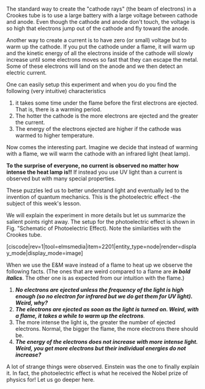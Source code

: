 The standard way to create the "cathode rays" (the beam of electrons) in a Crookes tube is to use a large battery with a large voltage between cathode and anode. Even though the cathode and anode don't touch, the voltage is so high that electrons jump out of the cathode and fly toward the anode.

Another way to create a current is to have zero (or small) voltage but to warm up the cathode. If you put the cathode under a flame, it will warm up and the kinetic energy of all the electrons inside of the cathode will slowly increase until some electrons moves so fast that they can escape the metal. Some of these electrons will land on the anode and we then detect an electric current.

One can easily setup this experiment and when you do you find the following (very intuitive) characteristics

1. it takes some time under the flame before the first electrons are ejected. That is, there is a warming period. 
2. The hotter the cathode is the more electrons are ejected and the greater the current.
3. The energy of the electrons ejected are higher if the cathode was warmed to higher temperature.

Now comes the interesting part. Imagine we decide that instead of warming with a flame, we will warm the cathode with an infrared light (heat lamp).

**To the surprise of everyone, no current is observed no matter how intense the heat lamp is!!** If instead you use UV light than a current is observed but with many special properties.

These puzzles led us to better understand light and eventually led to the invention of quantum mechanics. This is the photoelectric effect -the subject of this week's lesson.

We will explain the experiment in more details but let us summarize the salient points right away. The setup for the photoelectric effect is shown in Fig. "Schematic of Photoelectric Effect). Note the similarities with the Crookes tube.

[ciscode|rev=1|tool=elmsmedia|item=2201|entity_type=node|render=display_mode|display_mode=image]

When we use the E&M wave instead of a flame to heat up we observe the following facts. (The ones that are weird compared to a flame are **_in bold italics_**. The other one is as expected from our intuition with the flame.)

1. **_No electrons are ejected unless the frequency of the light is high enough (so no electron for infrared but we do get them for UV light). Weird, why?_**
2. _**The electrons are ejected as soon as the light is turned on. Weird, with a flame, it takes a while to warm up the electrons**._
3. The more intense the light is, the greater the number of ejected electrons. Normal, the bigger the flame, the more electrons there should be.
4. **_The energy of the electrons does not increase with more intense light. Weird, you get more electrons but their individual energies do not increase?_**

A lot of strange things were observed. Einstein was the one to finally explain it. In fact, the photoelectric effect is what he received the Nobel prize of physics for! Let us go deeper here.